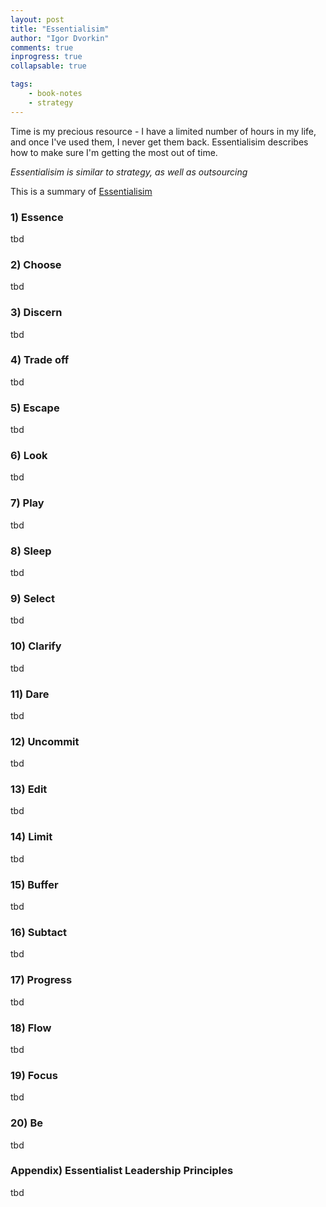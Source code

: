 ```yaml
--- 
layout: post
title: "Essentialisim"
author: "Igor Dvorkin"
comments: true
inprogress: true
collapsable: true

tags: 
    - book-notes
    - strategy
---
```


Time is my precious resource - I have a limited number of hours in my life, and once I've used them, I never get them back. Essentialisim describes how to make sure I'm getting the most out of time.  

_Essentialisim is similar to strategy, as well as outsourcing_ 

This is a summary of [Essentialisim](http://www.amazon.com/gp/product/B00G1J1D28/ref=dp-kindle-redirect?ie=UTF8&btkr=1)

### 1) Essence
tbd

### 2) Choose
tbd

### 3) Discern
tbd

### 4) Trade off
tbd

### 5) Escape
tbd

### 6) Look
tbd

### 7) Play
tbd

### 8) Sleep
tbd

### 9) Select
tbd

### 10) Clarify
tbd

### 11) Dare
tbd

### 12) Uncommit
tbd

### 13) Edit
tbd

### 14) Limit
tbd

### 15) Buffer
tbd

### 16) Subtact
tbd

### 17) Progress
tbd

### 18) Flow
tbd

### 19) Focus
tbd

### 20) Be 
tbd

### Appendix) Essentialist Leadership Principles
tbd

